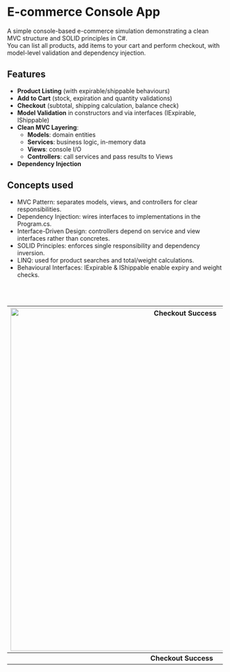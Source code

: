 # E-commerce Console App

A simple console-based e-commerce simulation demonstrating a clean MVC structure and SOLID principles in C#.  
You can list all products, add items to your cart and perform checkout, with model-level validation and dependency injection.


## Features

- **Product Listing** (with expirable/shippable behaviours)
- **Add to Cart** (stock, expiration and quantity validations)
- **Checkout** (subtotal, shipping calculation, balance check)
- **Model Validation** in constructors and via interfaces (IExpirable, IShippable)
- **Clean MVC Layering**:
  - **Models**: domain entities 
  - **Services**: business logic, in-memory data  
  - **Views**: console I/O  
  - **Controllers**: call services and pass results to Views
- **Dependency Injection** 


## Concepts used 
  - MVC Pattern: separates models, views, and controllers for clear responsibilities.
  - Dependency Injection: wires interfaces to implementations in the Program.cs.
  - Interface-Driven Design: controllers depend on service and view interfaces rather than concretes.
  - SOLID Principles: enforces single responsibility and dependency inversion.
  - LINQ: used for product searches and total/weight calculations.
  - Behavioural Interfaces: IExpirable & IShippable enable expiry and weight checks.

<br/><br/>

| <img src="https://github.com/user-attachments/assets/3fc9ebe7-6530-4892-8cac-6a8234f55eeb" width="800" alt="Checkout Success" /> | <img src="https://github.com/user-attachments/assets/50aa3ede-d489-4dee-a022-9222d3f79e3c" width="800" alt="Checkout Failure" /> |
|:---:|:---:|
| **Checkout Success** | **Checkout Failure** |
